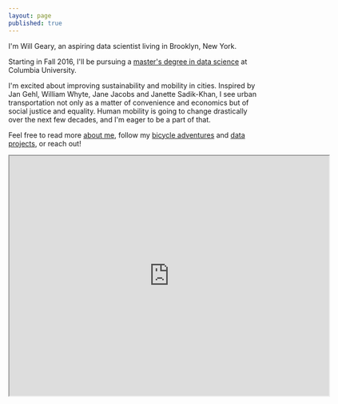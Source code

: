 ```yaml
---
layout: page
published: true
---
```


I'm Will Geary, an aspiring data scientist living in Brooklyn, New York.

Starting in Fall 2016, I'll be pursuing a [master's degree in data science](http://datascience.columbia.edu/master-of-science-in-data-science) at Columbia University.

I'm excited about improving sustainability and mobility in cities. Inspired by Jan Gehl, William Whyte, Jane Jacobs and Janette Sadik-Khan, I see urban transportation not only as a matter of convenience and economics but of social justice and equality. Human mobility is going to change drastically over the next few decades, and I'm eager to be a part of that.

Feel free to read more [about me](about), follow my [bicycle adventures](/bikes) and [data projects](data), or reach out!

<iframe src="https://www.google.com/maps/d/u/1/embed?mid=1ELysbd_HcyENvsuK5auBFbFpwZ0" width="640" height="480"></iframe>

